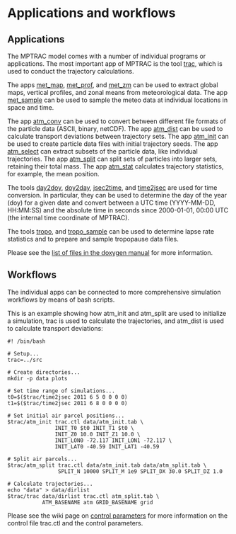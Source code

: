 # Applications and workflows

## Applications

The MPTRAC model comes with a number of individual programs or applications. The most important app of MPTRAC is the tool [trac](apps/trac.md), which is used to conduct the trajectory calculations.

The apps [met_map](apps/met_map.md), [met_prof](apps/met_prof.md), and [met_zm](apps/met_zm.md) can be used to extract global maps, vertical profiles, and zonal means from meteorological data. The app [met_sample](apps/met_sample.md) can be used to sample the meteo data at individual locations in space and time.

The app [atm_conv](apps/atm_conv.md) can be used to convert between different file formats of the particle data (ASCII, binary, netCDF). The app [atm_dist](apps/atm_dist.md) can be used to calculate transport deviations between trajectory sets. The app [atm_init](apps/atm_init.md) can be used to create particle data files with initial trajectory seeds. The app [atm_select](apps/atm_select.md) can extract subsets of the particle data, like individual trajectories. The app [atm_split](apps/atm_split.md) can split sets of particles into larger sets, retaining their total mass. The app [atm_stat](apps/atm_stat.md) calculates trajectory statistics, for example, the mean position.

The tools [day2doy](apps/day2doy.md), [doy2day](apps/doy2day.md), [jsec2time](apps/jsec2time.md), and [time2jsec](apps/time2jsec.md) are used for time conversion. In particular, they can be used to determine the day of the year (doy) for a given date and convert between a UTC time (YYYY-MM-DD, HH:MM:SS) and the absolute time in seconds since 2000-01-01, 00:00 UTC (the internal time coordinate of MPTRAC).

The tools [tropo](apps/tropo.md), and [tropo_sample](apps/tropo_sample.md) can be used to determine lapse rate statistics and to prepare and sample tropopause data files.

Please see the [list of files in the doxygen manual](https://slcs-jsc.github.io/mptrac/doxygen/files.html) for more information.

## Workflows

The individual apps can be connected to more comprehensive simulation workflows by means of bash scripts.

This is an example showing how atm_init and atm_split are used to initialize a simulation, trac is used to calculate the trajectories, and atm_dist is used to calculate transport deviations:

```
#! /bin/bash

# Setup...
trac=../src

# Create directories...
mkdir -p data plots

# Set time range of simulations...
t0=$($trac/time2jsec 2011 6 5 0 0 0 0)
t1=$($trac/time2jsec 2011 6 8 0 0 0 0)

# Set initial air parcel positions...
$trac/atm_init trac.ctl data/atm_init.tab \
               INIT_T0 $t0 INIT_T1 $t0 \
               INIT_Z0 10.0 INIT_Z1 10.0 \
               INIT_LON0 -72.117 INIT_LON1 -72.117 \
               INIT_LAT0 -40.59 INIT_LAT1 -40.59

# Split air parcels...
$trac/atm_split trac.ctl data/atm_init.tab data/atm_split.tab \
                SPLIT_N 10000 SPLIT_M 1e9 SPLIT_DX 30.0 SPLIT_DZ 1.0

# Calculate trajectories...
echo "data" > data/dirlist
$trac/trac data/dirlist trac.ctl atm_split.tab \
           ATM_BASENAME atm GRID_BASENAME grid
```

Please see the wiki page on [control parameters](control-parameters.md) for more information on the control file trac.ctl and the control parameters.
